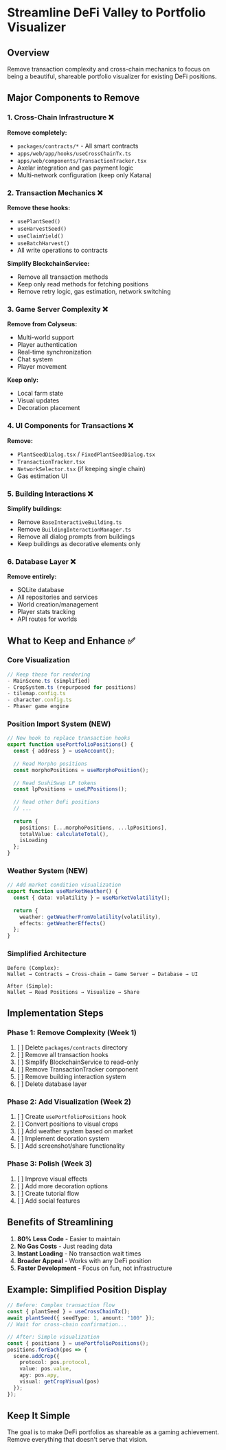 # Streamline DeFi Valley to Portfolio Visualizer

## Overview
Remove transaction complexity and cross-chain mechanics to focus on being a beautiful, shareable portfolio visualizer for existing DeFi positions.

## Major Components to Remove

### 1. Cross-Chain Infrastructure ❌
**Remove completely:**
- `packages/contracts/*` - All smart contracts
- `apps/web/app/hooks/useCrossChainTx.ts`
- `apps/web/components/TransactionTracker.tsx`
- Axelar integration and gas payment logic
- Multi-network configuration (keep only Katana)

### 2. Transaction Mechanics ❌
**Remove these hooks:**
- `usePlantSeed()`
- `useHarvestSeed()` 
- `useClaimYield()`
- `useBatchHarvest()`
- All write operations to contracts

**Simplify BlockchainService:**
- Remove all transaction methods
- Keep only read methods for fetching positions
- Remove retry logic, gas estimation, network switching

### 3. Game Server Complexity ❌
**Remove from Colyseus:**
- Multi-world support
- Player authentication
- Real-time synchronization
- Chat system
- Player movement

**Keep only:**
- Local farm state
- Visual updates
- Decoration placement

### 4. UI Components for Transactions ❌
**Remove:**
- `PlantSeedDialog.tsx` / `FixedPlantSeedDialog.tsx`
- `TransactionTracker.tsx`
- `NetworkSelector.tsx` (if keeping single chain)
- Gas estimation UI

### 5. Building Interactions ❌
**Simplify buildings:**
- Remove `BaseInteractiveBuilding.ts`
- Remove `BuildingInteractionManager.ts`
- Remove all dialog prompts from buildings
- Keep buildings as decorative elements only

### 6. Database Layer ❌
**Remove entirely:**
- SQLite database
- All repositories and services
- World creation/management
- Player stats tracking
- API routes for worlds

## What to Keep and Enhance ✅

### Core Visualization
```typescript
// Keep these for rendering
- MainScene.ts (simplified)
- CropSystem.ts (repurposed for positions)
- tilemap.config.ts
- character.config.ts
- Phaser game engine
```

### Position Import System (NEW)
```typescript
// New hook to replace transaction hooks
export function usePortfolioPositions() {
  const { address } = useAccount();
  
  // Read Morpho positions
  const morphoPositions = useMorphoPosition();
  
  // Read SushiSwap LP tokens
  const lpPositions = useLPPositions();
  
  // Read other DeFi positions
  // ...
  
  return {
    positions: [...morphoPositions, ...lpPositions],
    totalValue: calculateTotal(),
    isLoading
  };
}
```

### Weather System (NEW)
```typescript
// Add market condition visualization
export function useMarketWeather() {
  const { data: volatility } = useMarketVolatility();
  
  return {
    weather: getWeatherFromVolatility(volatility),
    effects: getWeatherEffects()
  };
}
```

### Simplified Architecture
```
Before (Complex):
Wallet → Contracts → Cross-chain → Game Server → Database → UI

After (Simple):
Wallet → Read Positions → Visualize → Share
```

## Implementation Steps

### Phase 1: Remove Complexity (Week 1)
1. [ ] Delete `packages/contracts` directory
2. [ ] Remove all transaction hooks
3. [ ] Simplify BlockchainService to read-only
4. [ ] Remove TransactionTracker component
5. [ ] Remove building interaction system
6. [ ] Delete database layer

### Phase 2: Add Visualization (Week 2)
1. [ ] Create `usePortfolioPositions` hook
2. [ ] Convert positions to visual crops
3. [ ] Add weather system based on market
4. [ ] Implement decoration system
5. [ ] Add screenshot/share functionality

### Phase 3: Polish (Week 3)
1. [ ] Improve visual effects
2. [ ] Add more decoration options
3. [ ] Create tutorial flow
4. [ ] Add social features

## Benefits of Streamlining

1. **80% Less Code** - Easier to maintain
2. **No Gas Costs** - Just reading data
3. **Instant Loading** - No transaction wait times
4. **Broader Appeal** - Works with any DeFi position
5. **Faster Development** - Focus on fun, not infrastructure

## Example: Simplified Position Display

```typescript
// Before: Complex transaction flow
const { plantSeed } = useCrossChainTx();
await plantSeed({ seedType: 1, amount: "100" });
// Wait for cross-chain confirmation...

// After: Simple visualization
const { positions } = usePortfolioPositions();
positions.forEach(pos => {
  scene.addCrop({
    protocol: pos.protocol,
    value: pos.value,
    apy: pos.apy,
    visual: getCropVisual(pos)
  });
});
```

## Keep It Simple
The goal is to make DeFi portfolios as shareable as a gaming achievement. Remove everything that doesn't serve that vision.